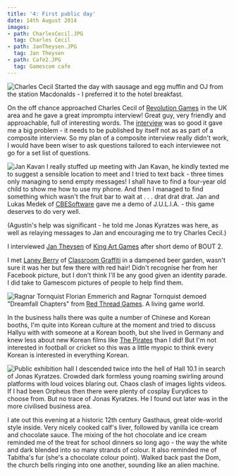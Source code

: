 ```yaml
---
title: '4: First public day'
date: 14th August 2014
images:
- path: CharlesCecil.JPG
  tag: Charles Cecil
- path: JanTheysen.JPG
  tag: Jan Theysen
- path: Cafe2.JPG
  tag: Gamescom cafe
---
```

![Charles Cecil](CharlesCecil.JPG)
Started the day with sausage and egg muffin and OJ from the station
Macdonalds - I preferred it to the hotel breakfast.

On the off chance approached Charles Cecil of
[Revolution Games](https://revolution.co.uk) in the UK area
and he gave a great impromptu interview! Great guy, very friendly and
approachable, full of interesting words. The
[interview](http://www.gameboomers.com/interviews/CharlesCecil/CharlesCecil.htm) was so good
it gave me a big problem - it needs to be published by itself not
as as part of a composite interview. So my plan of a composite
interview really didn't work, I would have been wiser to ask questions
tailored to each interviewee not go for a set list of questions.

![Jan Kavan](JanKavan.JPG)
I really stuffed up meeting with Jan Kavan, he kindly texted me to
suggest a sensible location to meet and I tried to text back - three times
only managing to send empty messages! I shall have to find a four-year old
child to show me how to use my phone. And then I managed to find
something which wasn't the fruit bar to wait at . . . drat drat drat.
Jan and Lukas Medek of [CBESoftware](http://cbe-software.com)
gave me a demo of J.U.L.I.A. - this game deserves to do very well.

(Agust&iacute;n's help was significant - he told me Jonas Kyratzes was here,
as well as relaying messages to Jan and encouraging me to try Charles Cecil.)

I interviewed [Jan Theysen](http://www.gameboomers.com/interviews/JanTheysen/JanTheysen.htm) of [King Art Games](https://kingart-games.com/) after short demo of BOUT 2.

I met [Laney Berry](http://www.gameboomers.com/interviews/LaneyBerry/LaneyBerry.htm)
of [Classroom Graffiti](https://www.classroom-graffiti.com) in a dampened beer garden,
wasn't sure it was her but few there with red hair! Didn't recognise her
from her Facebook picture, but I don't think I'll be any good given an
identity parade. I did take to Gamescom pictures of people to help find
them.

![Ragnar Tornquist](RagnarTornquist.JPG)
Florian Emmerich and Ragnar Tornquist demoed "Dreamfall Chapters"
from [Red Thread Games](https://www.redthreadgames.com). A living game world.

In the business halls there was quite a number of Chinese and Korean
booths, I'm quite into Korean culture at the moment and tried to discuss
Hallyu with with someone at a Korean booth, but she lived in Germany and
knew less about new Korean films like [The Pirates](https://movie.naver.com/movie/bi/mi/basic.nhn?code=102817) than I did!
But I'm not interested in football or cricket so this was a little myopic
to think every Korean is interested in everything Korean.

![Public exhibition hall](Hell1.JPG)
I descended twice into the hell of Hall 10.1 in search of Jonas Kyratzes.
Crowded dark formless young roaming swirling around platforms with
loud voices blaring out. Chaos clash of images lights videos. If I had been Orpheus then
there were plenty of cosplay Eurydices to choose from. But no trace of
Jonas Kyratzes. He I found out later was in the more civilised business
area.

I ate out this evening at a historic 12th century Gasthaus,
great olde-world style inside. Very nicely cooked calf's liver,
followed by vanilla ice cream and chocolate sauce. The mixing of the hot
chocolate and ice cream reminded me of the treat for school dinners so long
ago - the way the white and dark blended into so many strands of colour. It
also reminded me of Tabitha's fur (she's a chocolate colour point). Walked
back past the Dom, the church bells ringing into one another, sounding like
an alien machine.
